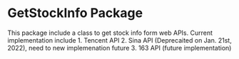 # GetStockInfo Package

This package include a class to get stock info form web APIs. Current implementation include
	1. Tencent API
	2. Sina API (Deprecaited on Jan. 21st, 2022), need to new implemenation future
	3. 163 API (future implementation)